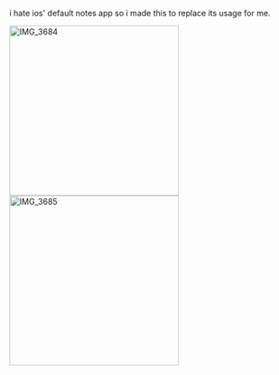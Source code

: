 i hate ios' default notes app so i made this to replace its usage for me.

<img width="300" alt="IMG_3684" src="https://github.com/user-attachments/assets/309dd9cc-4d84-4574-b987-b47aaa842848" />

<img width="300" alt="IMG_3685" src="https://github.com/user-attachments/assets/1666d3e3-f942-4169-ac34-ccd06649bf8e" />
